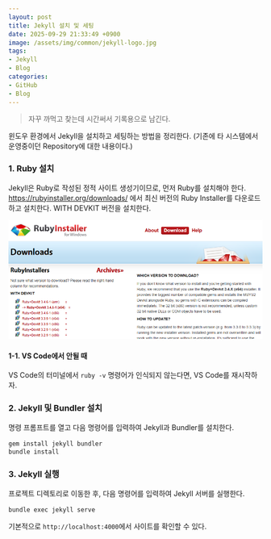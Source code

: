 ```yaml
---
layout: post
title: Jekyll 설치 및 세팅
date: 2025-09-29 21:33:49 +0900
image: /assets/img/common/jekyll-logo.jpg
tags:
- Jekyll
- Blog
categories:
- GitHub
- Blog
---
```


> 자꾸 까먹고 찾는데 시간써서 기록용으로 남긴다.

윈도우 환경에서 Jekyll을 설치하고 세팅하는 방법을 정리한다. (기존에 타 시스템에서 운영중이던 Repository에 대한 내용이다.)

### 1. Ruby 설치
Jekyll은 Ruby로 작성된 정적 사이트 생성기이므로, 먼저 Ruby를 설치해야 한다.
https://rubyinstaller.org/downloads/ 에서 최신 버전의 Ruby Installer를 다운로드하고 설치한다. WITH DEVKIT 버전을 설치한다.

![](/assets/img/20250929/rubyinstaller.png)

#### 1-1. VS Code에서 안될 때
VS Code의 터미널에서 `ruby -v` 명령어가 인식되지 않는다면, VS Code를 재시작하자.

### 2. Jekyll 및 Bundler 설치
명령 프롬프트를 열고 다음 명령어를 입력하여 Jekyll과 Bundler를 설치한다.

```bash
gem install jekyll bundler
bundle install
```

### 3. Jekyll 실행
프로젝트 디렉토리로 이동한 후, 다음 명령어를 입력하여 Jekyll 서버를 실행한다.

```bash
bundle exec jekyll serve
```

기본적으로 `http://localhost:4000`에서 사이트를 확인할 수 있다.
